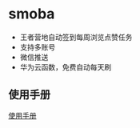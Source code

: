 # smoba
* 王者营地自动签到每周浏览点赞任务
* 支持多账号
* 微信推送
* 华为云函数，免费自动每天刷

## 使用手册
[使用手册](https://gosmoba.vercel.app/)

